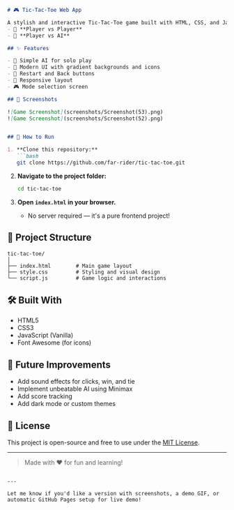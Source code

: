 ```markdown
# 🎮 Tic-Tac-Toe Web App

A stylish and interactive Tic-Tac-Toe game built with HTML, CSS, and JavaScript — featuring two gameplay modes:
- 👥 **Player vs Player**
- 🤖 **Player vs AI**

## ✨ Features

- 🧠 Simple AI for solo play
- 🎨 Modern UI with gradient backgrounds and icons
- 🔄 Restart and Back buttons
- 📱 Responsive layout
- 🎮 Mode selection screen

## 📸 Screenshots

![Game Screenshot](screenshots/Screenshot(53).png)
![Game Screenshot](screenshots/Screenshot(52).png)


## 🚀 How to Run

1. **Clone this repository:**
   ```bash
   git clone https://github.com/far-rider/tic-tac-toe.git
   ```

2. **Navigate to the project folder:**
   ```bash
   cd tic-tac-toe
   ```

3. **Open `index.html` in your browser.**
   - No server required — it's a pure frontend project!

## 📁 Project Structure

```
tic-tac-toe/
│
├── index.html        # Main game layout
├── style.css         # Styling and visual design
└── script.js         # Game logic and interactions
```

## 🛠️ Built With

- HTML5
- CSS3
- JavaScript (Vanilla)
- Font Awesome (for icons)

## 🔧 Future Improvements

- Add sound effects for clicks, win, and tie
- Implement unbeatable AI using Minimax
- Add score tracking
- Add dark mode or custom themes

## 📄 License

This project is open-source and free to use under the [MIT License](LICENSE).

---

> Made with ❤️ for fun and learning!
```

---

Let me know if you'd like a version with screenshots, a demo GIF, or automatic GitHub Pages setup for live demo!
